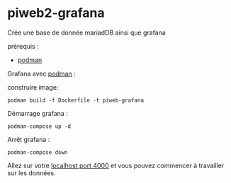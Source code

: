 # piweb2-grafana

Crée une base de donnée mariadDB ainsi que grafana

prèrequis :

- [podman](https://podman.io/)

Grafana avec [podman](https://podman.io/) :

construire image:

```shell
podman build -f Dockerfile -t piweb-grafana
```

Démarrage grafana :

```shell
podman-compose up -d
```

Arrêt grafana :

```shell
podman-compose down
```

Allez sur votre [localhost port 4000](http:127.0.0.1:4000) et vous pouvez commencer à travailler sur les données.